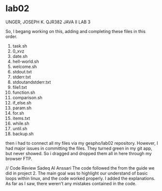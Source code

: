 # lab02

UNGER, JOSEPH K.
QJR382
JAVA II
LAB 3

So, I begang working on this, adding and completing these files in this order.

1. task.sh
2. 0_xvz
3. date.sh
4. hell-world.sh
5. welcome.sh
6. stdout.txt
7. stderr.txt
8. stdoutandstderr.txt
9. file1.txt
10. function.sh
11. comparison.sh
12. if_else.sh
13. param.sh
14. for.sh
15. items.txt
16. while.sh
17. until.sh
18. backup.sh

then i had to connect all my files via my gespho/lab02 repository. However, I had major issues in committing the files.
They turned green in my git app, but never showed. So i dragged and dropped them all in here through my browser FTP.

// Code Review Sadeq Al Anssari
The code followed the from the guide we did in project 2. The main goal was to highlight our understand of basic loops within linux, and the code worked properly. I added the explanations. As far as I saw, there weren't any mistakes contained in the code.


